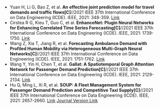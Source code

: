 * Yuan H, Li G, Bao Z, et al. <b>An effective joint prediction model for travel demands and traffic flows[C]</b>//2021 IEEE 37th International Conference on Data Engineering (ICDE). IEEE, 2021: 348-359. [Link](https://ieeexplore.ieee.org/abstract/document/9458698/)
* Cirstea R G, Kieu T, Guo C, et al. <b>EnhanceNet: Plugin Neural Networks for Enhancing Correlated Time Series Forecasting[C]</b>//2021 IEEE 37th International Conference on Data Engineering (ICDE). IEEE, 2021: 1739-1750. [Link](https://ieeexplore.ieee.org/abstract/document/9458855/)
* Wang Z, Xia T, Jiang R, et al. <b>Forecasting Ambulance Demand with Profiled Human Mobility via Heterogeneous Multi-Graph Neural Networks[C]</b>//2021 IEEE 37th International Conference on Data Engineering (ICDE). IEEE, 2021: 1751-1762. [Link](https://ieeexplore.ieee.org/abstract/document/9458623/)
* Wang Y, Yin H, Chen T, et al. <b>Gallat: A Spatiotemporal Graph Attention Network for Passenger Demand Prediction[C]</b>//2021 IEEE 37th International Conference on Data Engineering (ICDE). IEEE, 2021: 2129-2134. [Link](https://ieeexplore.ieee.org/abstract/document/9458919/)
* Hu Q, Ming L, Xi R, et al. <b>SOUP: A Fleet Management System for Passenger Demand Prediction and Competitive Taxi Supply[C]</b>//2021 IEEE 37th International Conference on Data Engineering (ICDE). IEEE, 2021: 2657-2660. [Link](https://ieeexplore.ieee.org/abstract/document/9458616/) [Journal Version Link](https://ieeexplore.ieee.org/abstract/document/9537675/)
